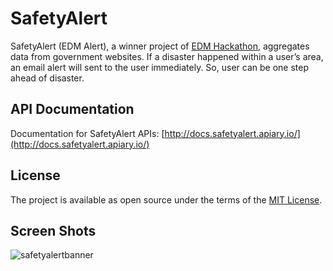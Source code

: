 # SafetyAlert

SafetyAlert (EDM Alert), a winner project of [EDM Hackathon](https://data.go.th/AnnouncementDetails.aspx?id=45), aggregates data from government websites. If a disaster happened within a user’s area, an email alert will sent to the user immediately. So, user can be one step ahead of disaster.

## API Documentation

Documentation for SafetyAlert APIs: [http://docs.safetyalert.apiary.io/](http://docs.safetyalert.apiary.io/)

## License

The project is available as open source under the terms of the [MIT License](http://opensource.org/licenses/MIT).

## Screen Shots

![safetyalertbanner](https://cloud.githubusercontent.com/assets/403010/24137892/6277eaba-0e48-11e7-875e-b775ffc2d822.jpg)
